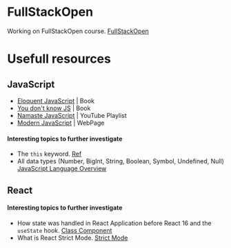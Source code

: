 # FullStackOpen
Working on FullStackOpen course. [FullStackOpen](https://fullstackopen.com/en/)
# Usefull resources

## JavaScript
- [Eloquent JavaScript](https://eloquentjavascript.net/) | Book
- [You don't know JS](https://github.com/getify/You-Dont-Know-JS?tab=readme-ov-file) | Book
- [Namaste JavaScript](https://www.youtube.com/playlist?list=PLlasXeu85E9cQ32gLCvAvr9vNaUccPVNP) | YouTube Playlist
- [Modern JavaScript](https://javascript.info/) | WebPage

#### Interesting topics to further investigate
- The `this` keyword. [Ref](https://egghead.io/courses/understand-javascript-s-this-keyword-in-depth)
- All data types (Number, BigInt, String, Boolean, Symbol, Undefined, Null) [JavaScript Language Overview](https://developer.mozilla.org/en-US/docs/Web/JavaScript/Language_overview)

## React

#### Interesting topics to further investigate
- How state was handled in React Application before React 16 and the `useState` hook. [Class Component](https://react.dev/reference/react/Component)
- What is React Strict Mode. [Strict Mode](https://react.dev/reference/react/StrictMode)
